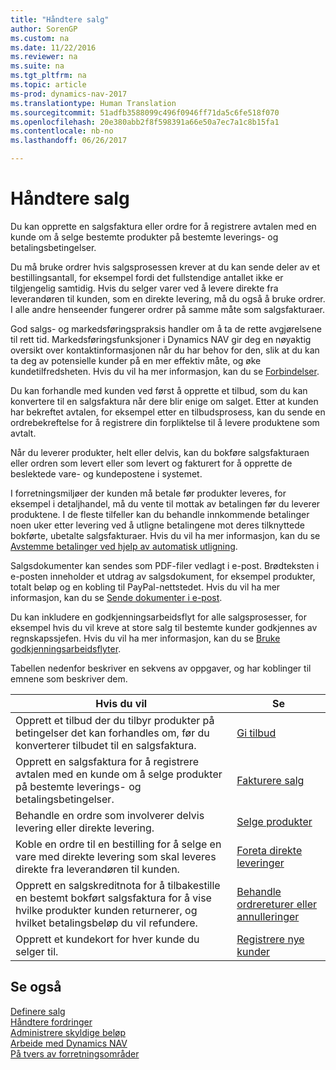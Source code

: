 ```yaml
---
title: "Håndtere salg"
author: SorenGP
ms.custom: na
ms.date: 11/22/2016
ms.reviewer: na
ms.suite: na
ms.tgt_pltfrm: na
ms.topic: article
ms-prod: dynamics-nav-2017
ms.translationtype: Human Translation
ms.sourcegitcommit: 51adfb3588099c496f0946ff71da5c6fe518f070
ms.openlocfilehash: 20e380abb2f8f598391a66e50a7ec7a1c8b15fa1
ms.contentlocale: nb-no
ms.lasthandoff: 06/26/2017

---
```


# <a name="manage-sales"></a>Håndtere salg
Du kan opprette en salgsfaktura eller ordre for å registrere avtalen med en kunde om å selge bestemte produkter på bestemte leverings- og betalingsbetingelser.

Du må bruke ordrer hvis salgsprosessen krever at du kan sende deler av et bestillingsantall, for eksempel fordi det fullstendige antallet ikke er tilgjengelig samtidig. Hvis du selger varer ved å levere direkte fra leverandøren til kunden, som en direkte levering, må du også å bruke ordrer. I alle andre henseender fungerer ordrer på samme måte som salgsfakturaer.  

God salgs- og markedsføringspraksis handler om å ta de rette avgjørelsene til rett tid. Markedsføringsfunksjoner i Dynamics NAV gir deg en nøyaktig oversikt over kontaktinformasjonen når du har behov for den, slik at du kan ta deg av potensielle kunder på en mer effektiv måte, og øke kundetilfredsheten. Hvis du vil ha mer informasjon, kan du se [Forbindelser](marketing-relationship-management.md).

Du kan forhandle med kunden ved først å opprette et tilbud, som du kan konvertere til en salgsfaktura når dere blir enige om salget. Etter at kunden har bekreftet avtalen, for eksempel etter en tilbudsprosess, kan du sende en ordrebekreftelse for å registrere din forpliktelse til å levere produktene som avtalt.

Når du leverer produkter, helt eller delvis, kan du bokføre salgsfakturaen eller ordren som levert eller som levert og fakturert for å opprette de beslektede vare- og kundepostene i systemet.

I forretningsmiljøer der kunden må betale før produkter leveres, for eksempel i detaljhandel, må du vente til mottak av betalingen før du leverer produktene. I de fleste tilfeller kan du behandle innkommende betalinger noen uker etter levering ved å utligne betalingene mot deres tilknyttede bokførte, ubetalte salgsfakturaer. Hvis du vil ha mer informasjon, kan du se [Avstemme betalinger ved hjelp av automatisk utligning](receivables-how-reconcile-payments-auto-application.md).

Salgsdokumenter kan sendes som PDF-filer vedlagt i e-post. Brødteksten i e-posten inneholder et utdrag av salgsdokument, for eksempel produkter, totalt beløp og en kobling til PayPal-nettstedet. Hvis du vil ha mer informasjon, kan du se [Sende dokumenter i e-post](ui-how-send-documents-email.md).

Du kan inkludere en godkjenningsarbeidsflyt for alle salgsprosesser, for eksempel hvis du vil kreve at store salg til bestemte kunder godkjennes av regnskapssjefen. Hvis du vil ha mer informasjon, kan du se [Bruke godkjenningsarbeidsflyter](across-how-use-approval-workflows.md).

Tabellen nedenfor beskriver en sekvens av oppgaver, og har koblinger til emnene som beskriver dem.

|Hvis du vil |Se |
|---|----|
|Opprett et tilbud der du tilbyr produkter på betingelser det kan forhandles om, før du konverterer tilbudet til en salgsfaktura.|[Gi tilbud](sales-how-make-offers.md)|
|Opprett en salgsfaktura for å registrere avtalen med en kunde om å selge produkter på bestemte leverings- og betalingsbetingelser.|[Fakturere salg](sales-how-invoice-sales.md)|
|Behandle en ordre som involverer delvis levering eller direkte levering.|[Selge produkter](sales-how-sell-products.md)|
|Koble en ordre til en bestilling for å selge en vare med direkte levering som skal leveres direkte fra leverandøren til kunden.|[Foreta direkte leveringer](sales-how-drop-shipment.md)|
|Opprett en salgskreditnota for å tilbakestille en bestemt bokført salgsfaktura for å vise hvilke produkter kunden returnerer, og hvilket betalingsbeløp du vil refundere.|[Behandle ordrereturer eller annulleringer](sales-how-process-sales-returns-cancellations.md)|
|Opprett et kundekort for hver kunde du selger til.|[Registrere nye kunder](sales-how-register-new-customers.md)|

## <a name="see-also"></a>Se også  
[Definere salg](sales-setup-sales.md)  
[Håndtere fordringer](receivables-manage-receivables.md)  
[Administrere skyldige beløp](payables-manage-payables.MD)      
[Arbeide med Dynamics NAV](ui-work-product.md)  
[På tvers av forretningsområder](ui-across-business-areas.md)

